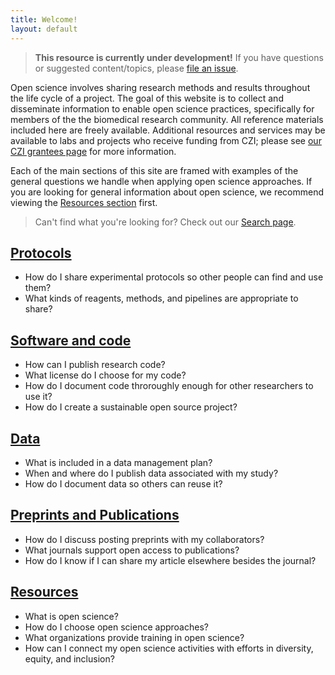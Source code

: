 ```yaml
---
title: Welcome!
layout: default
---
```


> **This resource is currently under development!**
> If you have questions or suggested content/topics,
> please [file an issue](https://github.com/chanzuckerberg/open-science/issues).

Open science involves sharing research methods and results throughout the life cycle of a project.
The goal of this website is to collect and disseminate information to enable open science practices,
specifically for members of the the biomedical research community.
All reference materials included here are freely available.
Additional resources and services may be available to labs and projects who receive funding from CZI;
please see [our CZI grantees page](/open-science/czi-grantees/)
for more information.

Each of the main sections of this site are framed with 
examples of the general questions we handle when applying open science approaches.
If you are looking for general information about open science,
we recommend viewing the [Resources section](#resources) first.

> Can't find what you're looking for?
> Check out our [Search page](/open-science/search/).

## [Protocols](/open-science/protocols/overview/)

- How do I share experimental protocols so other people can find and use them?
- What kinds of reagents, methods, and pipelines are appropriate to share?

## [Software and code](/open-science/code/overview/)

- How can I publish research code?
- What license do I choose for my code?
- How do I document code throroughly enough for other researchers to use it?
- How do I create a sustainable open source project?

## [Data](/open-science/data_sharing/overview/)

- What is included in a data management plan?
- When and where do I publish data associated with my study?
- How do I document data so others can reuse it?

## [Preprints and Publications](/open-science/publications/overview/)

- How do I discuss posting preprints with my collaborators?
- What journals support open access to publications?
- How do I know if I can share my article elsewhere besides the journal?

## [Resources](/open-science/resources/overview/)

- What is open science?
- How do I choose open science approaches?
- What organizations provide training in open science?
- How can I connect my open science activities with efforts in diversity, equity, and inclusion?
